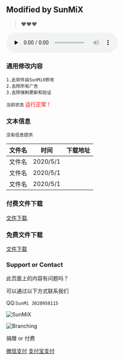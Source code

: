 ## Modified by SunMiX
>♥♥♥
<audio id="audio" controls="" preload="none">
      <source id="mp3" src="http://m8.music.126.net/20200501190631/23f5e26d63633ec2aba525348296b639/ymusic/0253/5359/530e/594e10a64ed3e5784d76dd02372063dc.mp3">
      </audio>

### 通用修改内容
```
1.此软件由SunMiX修改
2.去除所有广告
3.去除强制更新和验证
```

`当前状态` <font color="#FF0000">运行正常！</font>

### 文本信息
```
没有信息提供
```
文件名 | 时间 | 下载地址
------- | ------- | -------
文件名 | 2020/5/1 | 
文件名 | 2020/5/1 | 
文件名 | 2020/5/1 | 
### 付费文件下载
[文件下载](https://www.lanzous.com/b0159ajni).


### 免费文件下载
[文件下载](https://www.lanzous.com/b0159arve)


### Support or Contact

此页面上的内容有问题吗？

可以通过以下方式联系我们

QQ:`SunMi 3020958115`


![SunMiX](!https://cdn130.picsart.com/324709302005201.jpg?type=webp&to=min&r=640)

![Branching](https://guides.github.com/activities/hello-world/branching.png)


捐赠 or 付费

[微信支付](https://static.wenshushu.cn/uf/26lmbli5qav/img?st=d3NzOjI2M2twNGlhbzJ2LkRTRUt0&op=zmmw-1200)
[支付宝支付](https://static.wenshushu.cn/uf/26lmbli5qav/img?st=d3NzOjI2M2twNGlhbzJ2LkRTRUt0&op=zmmw-1200)



